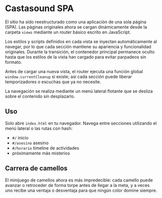 # Castasound SPA

El sitio ha sido reestructurado como una aplicación de una sola página (SPA). Las páginas originales ahora se cargan dinámicamente desde la carpeta `views` mediante un router básico escrito en JavaScript.

Los estilos y scripts definidos en cada vista se inyectan automáticamente al navegar, por lo que cada sección mantiene su apariencia y funcionalidad originales.
Durante la transición, el contenedor principal permanece oculto hasta que los estilos de la vista han cargado para evitar parpadeos sin formato.

Antes de cargar una nueva vista, el router ejecuta una función global `window.currentCleanup` si existe; así cada sección puede liberar temporizadores o escuchas que ya no necesite.

La navegación se realiza mediante un menú lateral flotante que se desliza sobre el contenido sin desplazarlo.

## Uso
Solo abre `index.html` en tu navegador. Navega entre secciones utilizando el menú lateral o las rutas con hash:
- `#/` inicio
- `#/asesino` asesino
- `#/horario` timeline de actividades
- próximamente más misterios

## Carrera de camellos
El minijuego de camellos ahora es más impredecible: cada camello puede avanzar o retroceder de forma torpe antes de llegar a la meta, y a veces uno recibe una ventaja o desventaja para que ningún color domine siempre.
